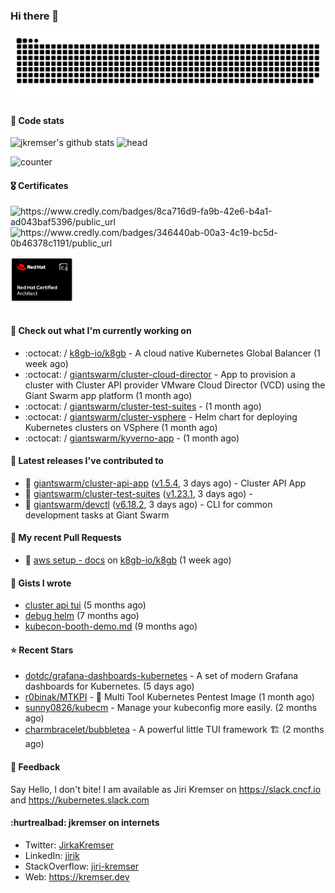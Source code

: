 ### Hi there 👋

<picture>
  <source media="(prefers-color-scheme: dark)" srcset="github-snake-dark.svg" />
  <source media="(prefers-color-scheme: light)" srcset="github-snake.svg" />
  <img alt="github-snake" src="github-snake.svg" />
</picture>

#### 📱 Code stats

![jkremser's github stats](https://github-readme-stats.vercel.app/api?username=jkremser&count_private=true&show_icons=true&hide_border=false&theme=tokyonight&title_color=5bcdec&bg_color=0d1117&border_radius=false) ![head](https://user-images.githubusercontent.com/535866/175570014-71166aaa-95f7-4a4f-869c-93a16481de4e.jpeg)



![counter](https://komarev.com/ghpvc/?username=jkremser&color=5bcdec&style=for-the-badge)

#### 🎖 Certificates
<p align="left">
    <a style="text-decoration: none !important;" href="https://www.credly.com/badges/8ca716d9-fa9b-42e6-b4a1-ad043baf5396/public_url">
        <img src="https://training.linuxfoundation.org/wp-content/uploads/2022/11/CKA.png" alt="https://www.credly.com/badges/8ca716d9-fa9b-42e6-b4a1-ad043baf5396/public_url" width="110" height="110"/>
    </a>
    <a style="text-decoration: none !important;" href="https://www.credly.com/badges/346440ab-00a3-4c19-bc5d-0b46378c1191/public_url">
        <img src="https://training.linuxfoundation.org/wp-content/uploads/2022/11/CKS.png" alt="https://www.credly.com/badges/346440ab-00a3-4c19-bc5d-0b46378c1191/public_url" width="110" height="110"/>
    </a>
    <a style="text-decoration: none !important;" href="https://rhtapps.redhat.com/verify/?certId=120-194-022">
        <img src="./rhca.png" alt="https://rhtapps.redhat.com/verify/?certId=120-194-022" width="100" height="100"/>
    </a>
</p>

#### 👷 Check out what I'm currently working on

- :octocat: / [k8gb-io/k8gb](https://github.com/k8gb-io/k8gb) - A cloud native Kubernetes Global Balancer (1 week ago)
- :octocat: / [giantswarm/cluster-cloud-director](https://github.com/giantswarm/cluster-cloud-director) - App to provision a cluster with Cluster API provider VMware Cloud Director (VCD) using the Giant Swarm app platform (1 month ago)
- :octocat: / [giantswarm/cluster-test-suites](https://github.com/giantswarm/cluster-test-suites) -  (1 month ago)
- :octocat: / [giantswarm/cluster-vsphere](https://github.com/giantswarm/cluster-vsphere) - Helm chart for deploying Kubernetes clusters on VSphere (1 month ago)
- :octocat: / [giantswarm/kyverno-app](https://github.com/giantswarm/kyverno-app) -  (1 month ago)

#### 🔭 Latest releases I've contributed to

- 🎉 [giantswarm/cluster-api-app](https://github.com/giantswarm/cluster-api-app) ([v1.5.4](https://github.com/giantswarm/cluster-api-app/releases/tag/v1.5.4), 3 days ago) - Cluster API App
- 🎉 [giantswarm/cluster-test-suites](https://github.com/giantswarm/cluster-test-suites) ([v1.23.1](https://github.com/giantswarm/cluster-test-suites/releases/tag/v1.23.1), 3 days ago) - 
- 🎉 [giantswarm/devctl](https://github.com/giantswarm/devctl) ([v6.18.2](https://github.com/giantswarm/devctl/releases/tag/v6.18.2), 3 days ago) - CLI for common development tasks at Giant Swarm

#### 🔨 My recent Pull Requests

- 💪 [aws setup - docs](https://github.com/k8gb-io/k8gb/pull/1400) on [k8gb-io/k8gb](https://github.com/k8gb-io/k8gb) (1 week ago)

#### 📓 Gists I wrote

- [cluster api tui](https://gist.github.com/176c5bae04a9db8feea0f72217e8eff5) (5 months ago)
- [debug helm](https://gist.github.com/40bc6009eefdea63b57854becf8409a5) (7 months ago)
- [kubecon-booth-demo.md](https://gist.github.com/8ec12c94e4ff2fc8aa0ee0754363a035) (9 months ago)

#### ⭐ Recent Stars

- [dotdc/grafana-dashboards-kubernetes](https://github.com/dotdc/grafana-dashboards-kubernetes) - A set of modern Grafana dashboards for Kubernetes. (5 days ago)
- [r0binak/MTKPI](https://github.com/r0binak/MTKPI) - 🧰 Multi Tool Kubernetes Pentest Image  (1 month ago)
- [sunny0826/kubecm](https://github.com/sunny0826/kubecm) - Manage your kubeconfig more easily. (2 months ago)
- [charmbracelet/bubbletea](https://github.com/charmbracelet/bubbletea) - A powerful little TUI framework 🏗 (2 months ago)

#### 💬 Feedback

Say Hello, I don't bite! I am available as Jiri Kremser on https://slack.cncf.io and https://kubernetes.slack.com


#### :hurtrealbad: jkremser on internets

- Twitter: <a href="https://twitter.com/JirkaKremser">JirkaKremser</a>
- LinkedIn: <a href="https://www.linkedin.com/in/jirik/">jirik</a>
- StackOverflow: <a href="https://stackoverflow.com/users/1594980/jiri-kremser">jiri-kremser</a>
- Web: https://kremser.dev